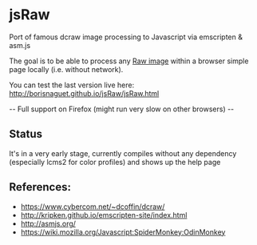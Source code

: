 # jsRaw
Port of famous dcraw image processing to Javascript via emscripten &amp; asm.js

The goal is to be able to process any [Raw image](https://en.wikipedia.org/wiki/Raw_image_format) within a browser simple page locally (i.e. without network).

You can test the last version live here:
http://borisnaguet.github.io/jsRaw/jsRaw.html

-- Full support on Firefox (might run very slow on other browsers) --

## Status
It's in a very early stage, currently compiles without any dependency (especially lcms2 for color profiles) and shows up the help page

## References:
* https://www.cybercom.net/~dcoffin/dcraw/
* http://kripken.github.io/emscripten-site/index.html
* http://asmjs.org/
* https://wiki.mozilla.org/Javascript:SpiderMonkey:OdinMonkey
